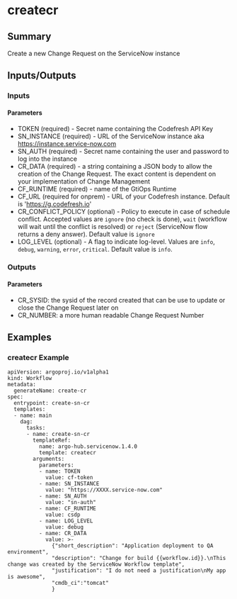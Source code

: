 # createcr

## Summary
Create a new Change Request on the ServiceNow instance

## Inputs/Outputs

### Inputs
#### Parameters
* TOKEN (required) - Secret name containing the Codefresh API Key
* SN_INSTANCE (required) - URL of the ServiceNow instance aka https://instance.service-now.com
* SN_AUTH (required) - Secret name containing the user and password to log into the instance
* CR_DATA (required) - a string containing a JSON body to allow the creation of the Change Request. The exact content is dependent on your implementation of Change Management
* CF_RUNTIME (required) - name of the GtiOps Runtime
* CF_URL (required for onprem) - URL of your Codefresh instance. Default is 'https://g.codefresh.io'
* CR_CONFLICT_POLICY (optional) - Policy to execute in case of schedule conflict. Accepted values are `ignore` (no check is done), `wait` (workflow will wait until the conflict is resolved) or `reject` (ServiceNow flow returns a deny answer). Default value is `ignore`
* LOG_LEVEL (optional) - A flag to indicate log-level. Values are `info`, `debug`, `warning`, `error`, `critical`. Default value is `info`.

### Outputs
#### Parameters
* CR_SYSID: the sysid of the record created that can be use to update or close the Change Request later on
* CR_NUMBER: a more human readable Change Request Number

## Examples

### createcr Example
```
apiVersion: argoproj.io/v1alpha1
kind: Workflow
metadata:
  generateName: create-cr
spec:
  entrypoint: create-sn-cr
  templates:
  - name: main
    dag:
      tasks:
      - name: create-sn-cr
        templateRef:
          name: argo-hub.servicenow.1.4.0
          template: createcr
        arguments:
          parameters:
          - name: TOKEN
            value: cf-token
          - name: SN_INSTANCE
            value: "https://XXXX.service-now.com"
          - name: SN_AUTH
            value: "sn-auth"
          - name: CF_RUNTIME
            value: csdp
          - name: LOG_LEVEL
            value: debug
          - name: CR_DATA
            value: >-
              {"short_description": "Application deployment to QA environment",
              "description": "Change for build {{workflow.id}}.\nThis change was created by the ServiceNow Workflow template",
              "justification": "I do not need a justification\nMy app is awesome",
              "cmdb_ci":"tomcat"
              }
```
